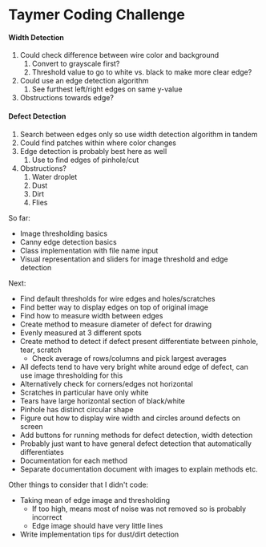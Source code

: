 # Taymer Coding Challenge

#### Width Detection
1. Could check difference between wire color and background
	1. Convert to grayscale first?
	2. Threshold value to go to white vs. black to make more clear edge?
2. Could use an edge detection algorithm
	1. See furthest left/right edges on same y-value
3. Obstructions towards edge?

#### Defect Detection
1. Search between edges only so use width detection algorithm in tandem
2. Could find patches within where color changes
3. Edge detection is probably best here as well
	1. Use to find edges of pinhole/cut
2. Obstructions?
	1. Water droplet
	2. Dust
	3. Dirt
	4. Flies

So far:

-   Image thresholding basics
-   Canny edge detection basics
-   Class implementation with file name input
-   Visual representation and sliders for image threshold and edge detection

Next:

-   Find default thresholds for wire edges and holes/scratches
-   Find better way to display edges on top of original image
-   Find how to measure width between edges
-   Create method to measure diameter of defect for drawing
-   Evenly measured at 3 different spots
-   Create method to detect if defect present differentiate between pinhole, tear, scratch
	- Check average of rows/columns and pick largest averages 
-   All defects tend to have very bright white around edge of defect, can use image thresholding for this
-   Alternatively check for corners/edges not horizontal
-   Scratches in particular have only white
-   Tears have large horizontal section of black/white
-   Pinhole has distinct circular shape
-   Figure out how to display wire width and circles around defects on screen
-   Add buttons for running methods for defect detection, width detection
-   Probably just want to have general defect detection that automatically differentiates
-   Documentation for each method
-   Separate documentation document with images to explain methods etc.

Other things to consider that I didn't code:
-   Taking mean of edge image and thresholding
	- If too high, means most of noise was not removed so is probably incorrect
	- Edge image should have very little lines
-   Write implementation tips for dust/dirt detection